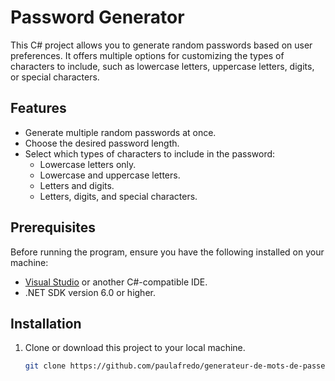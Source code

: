 # Password Generator

This C# project allows you to generate random passwords based on user preferences. It offers multiple options for customizing the types of characters to include, such as lowercase letters, uppercase letters, digits, or special characters.

## Features

- Generate multiple random passwords at once.
- Choose the desired password length.
- Select which types of characters to include in the password:
  - Lowercase letters only.
  - Lowercase and uppercase letters.
  - Letters and digits.
  - Letters, digits, and special characters.

## Prerequisites

Before running the program, ensure you have the following installed on your machine:

- [Visual Studio](https://visualstudio.microsoft.com/) or another C#-compatible IDE.
- .NET SDK version 6.0 or higher.

## Installation

1. Clone or download this project to your local machine.
   
   ```bash
   git clone https://github.com/paulafredo/generateur-de-mots-de-passe/
